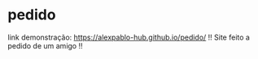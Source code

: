 # pedido
link demonstração: https://alexpablo-hub.github.io/pedido/
!! Site feito a pedido de um amigo !!
